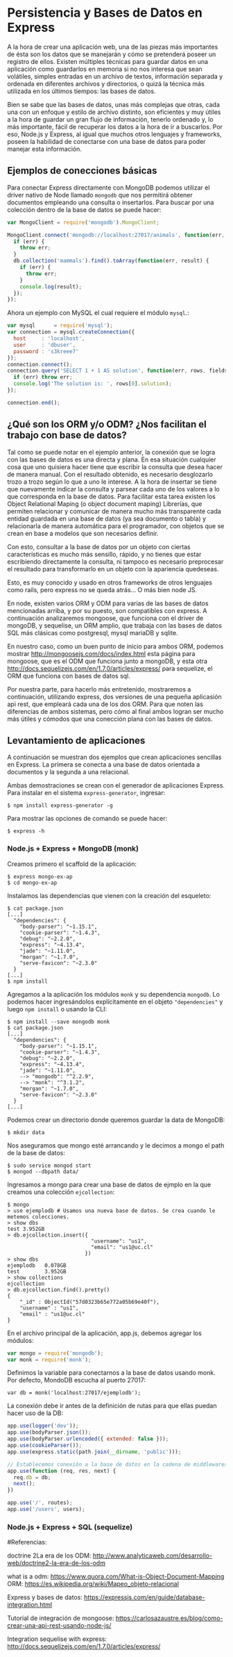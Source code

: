 # Persistencia y Bases de Datos en Express

A la hora de  crear una aplicación web, una de las piezas más importantes de ésta son los datos que se manejarán y cómo se pretenderá poseer un registro de ellos. Existen múltiples técnicas para guardar datos en una aplicación como guardarlos en memoria si no nos interesa que sean volátiles, simples entradas en un archivo de textos, información separada y ordenada en diferentes archivos y directorios, o quizá la técnica más utilizada en los últimos tiempos: las bases de datos.

Bien se sabe que las bases de datos, unas más complejas que otras, cada una con un enfoque y estilo de archivo distinto, son eficientes y muy útiles a la hora de guardar un gran flujo de información, tenerlo ordenado y, lo más importante, fácil de recuperar los datos a la hora de ir a buscarlos. Por eso, Node.js y Express, al igual que muchos otros lenguajes y frameworks, poseen la habilidad de conectarse con una base de datos para poder manejar esta información.

<!-- ## Integración de base de datos con Express -->

<!-- Si la interrogante es qué tipos de bases de datos son conectables a Node.js y Express, la respuesta más fácil de dar a esto es que probablemente todas, o si no, la gran mayoría de las más conocidas. -->

<!-- Es posible integrar  tanto clásicas bases de datos SQL como mySQL, posgreSQL, etc, o bases no SQL como bases orientadas a documentos como mongoDB, bases orientadas a columnas como Cassandra, etc, y muchas otras más. -->
<!-- La característica modular de Express lo hace conectable con cualquier base de datos que tenga algún driver para Node.js -->

## Ejemplos de conecciones básicas 
<!-- a bases de datos conocidas-->

<!-- A continuación, mostramos rápidamente como integrar con express mongoDB y mySQL: -->


Para conectar Express directamente con MongoDB podemos utilizar el driver nativo de Node llamado `mongodb` que nos permitirá obtener documentos empleando una consulta o insertarlos. Para buscar por una colección dentro de la base de datos se puede hacer:
<!-- A continuasión un simple ejemplo: Asumamos que ya existe el modelo de documento animals en nuestra base de datos. -->
```Javascript
var MongoClient = require('mongodb').MongoClient;

MongoClient.connect('mongodb://localhost:27017/animals', function(err, db) {
  if (err) {
    throw err;
  }
  db.collection('mammals').find().toArray(function(err, result) {
    if (err) {
      throw err;
    }
    console.log(result);
  });
});
```

Ahora un ejemplo con MySQL el cual requiere el módulo `mysql`.:
```Javascript
var mysql      = require('mysql');
var connection = mysql.createConnection({
  host     : 'localhost',
  user     : 'dbuser',
  password : 's3kreee7'
});
connection.connect();
connection.query('SELECT 1 + 1 AS solution', function(err, rows, fields) {
  if (err) throw err;
  console.log('The solution is: ', rows[0].solution);
});

connection.end();
```
<!-- Bueno, nuestra gran consulta es preguntar qué es 1+1, pero... uno se hace a la idea. -->


## ¿Qué son los ORM y/o ODM? ¿Nos facilitan el trabajo con base de datos?

Tal como se puede notar en el ejemplo anterior, la conexión que se logra con las bases de datos es una directa y plana. En esa situación cualquier cosa que uno quisiera hacer tiene que escribir la consulta que desea hacer de manera manual. Con el resultado obtenido, es necesario desglozarlo trozo a trozo según lo que a uno le interese. A la hora de insertar se tiene que nuevamente indicar la consulta y parsear cada uno de los valores a lo que corresponda en la base de datos. Para facilitar esta tarea existen los Object Relational Maping (o object document maping)
Librerías, que permiten relacionar y comunicar de manera mucho más transparente cada entidad guardada en una base de datos (ya sea documento o tabla) y relacionarla de manera automática para el programador, con objetos que se crean en base a modelos que son necesarios definir.

Con esto, consultar a la base de datos por un objeto con ciertas características es mucho más sensillo, rápido, y no tienes que estar escribiendo directamente la consulta, ni tampoco es necesario preprocesar el resultado para transformarlo en un objeto con la apariencia quedeseas.

Esto, es muy conocido y usado en otros frameworks de otros lenguajes como rails, pero express no se queda atrás... O más bien node JS.

En node,  existen varios ORM y ODM para varias de las bases de datos mencionadas arriba, y por su puesto, son compatibles con express.
A continuación analizaremos mongoose, que funciona con el driver de mongoDB, y sequelise, un ORM amplio, que trabaja con las bases de datos SQL más clásicas como postgresql, mysql mariaDB y sqlite.

En nuestro caso, como un buen punto de inicio para ambos ORM, podemos mostrar http://mongoosejs.com/docs/index.html  esta página para mongoose, que es el ODM que funciona junto a mongoDB, y esta otra http://docs.sequelizejs.com/en/1.7.0/articles/express/  para sequelize, el ORM que funciona con bases de datos sql.

Por nuestra parte, para hacerlo más entretenido, mostraremos a continuación, utilizando express, dos versiones de una pequeña aplicasión api rest, que empleará cada una de los dos ORM. Para que noten las diferencias de ambos sistemas, pero cómo al final ambos logran ser mucho más útiles y cómodos que una conección plana con las bases de datos.

## Levantamiento de aplicaciones
A continuación se muestran dos ejemplos que crean aplicaciones sencillas en Express. La primera se conecta a una base de datos orientada a documentos y la segunda a una relacional. 

Ambas demostraciones se crean con el generador de aplicaciones Express. Para instalar en el sistema `express-generator`, ingresar:
```
$ npm install express-generator -g
```
Para mostrar las opciones de comando se puede hacer:
```
$ express -h
```

### Node.js + Express + MongoDB (monk)
Creamos primero el scaffold de la aplicación:
```
$ express mongo-ex-ap
$ cd mongo-ex-ap
```
Instalamos las dependencias que vienen con la creación del esqueleto:
```
$ cat package.json
[...]
  "dependencies": {
    "body-parser": "~1.15.1",
    "cookie-parser": "~1.4.3",
    "debug": "~2.2.0",
    "express": "~4.13.4",
    "jade": "~1.11.0",
    "morgan": "~1.7.0",
    "serve-favicon": "~2.3.0"
  }
[...]
$ npm install
```
Agregamos a la aplicación los módulos `monk` y su dependencia `mongodb`. Lo podemos hacer ingresándolos explícitamente en el objeto `"dependencies"` y luego `npm install`  o usando la CLI:
```
$ npm install --save mongodb monk
$ cat package.json
[...]
  "dependencies": {
    "body-parser": "~1.15.1",
    "cookie-parser": "~1.4.3",
    "debug": "~2.2.0",
    "express": "~4.13.4",
    "jade": "~1.11.0",
    --> "mongodb": "^2.2.9",
    --> "monk": "^3.1.2",
    "morgan": "~1.7.0",
    "serve-favicon": "~2.3.0"
  }
[...]
```
Podemos crear un directorio donde queremos guardar la data de MongoDB:
```
$ mkdir data
```
Nos aseguramos que mongo esté arrancando y le decimos a mongo el path de la base de datos:
```
$ sudo service mongod start
$ mongod --dbpath data/
```
Ingresamos a mongo para crear una base de datos de ejmplo en la que creamos una colección `ejcollection`: 
```
$ mongo
> use ejemplodb # Usamos una nueva base de datos. Se crea cuando le metemos colecciones.
> show dbs
test 3.952GB
> db.ejcollection.insert({ 
                           "username": "us1",
                           "email": "us1@uc.cl" 
                         })
> show dbs
ejemplodb   0.078GB
test        3.952GB
> show collections
ejcollection
> db.ejcollection.find().pretty()
{
	"_id" : ObjectId("57d0323b65e772a05b69e40f"),
	"username" : "us1",
	"email" : "us1@uc.cl"
}
```

En el archivo principal de la aplicación, app.js, debemos agregar los módulos:
```Javascript
var mongo = require('mongodb');
var monk = require('monk');
```
Definimos la variable para conectarnos a la base de datos usando monk. Por defecto, MondoDB escucha al puerto 27017:
```
var db = monk('localhost:27017/ejemplodb');
```
La conexión debe ir antes de la definición de rutas para que ellas puedan hacer uso de la DB:
```Javascript
app.use(logger('dev'));
app.use(bodyParser.json());
app.use(bodyParser.urlencoded({ extended: false }));
app.use(cookieParser());
app.use(express.static(path.join(__dirname, 'public')));

// Establecemos conexión a la base de datos en la cadena de middlewares
app.use(function (req, res, next) {
  req.db = db;
  next();
})

app.use('/', routes);
app.use('/users', users);
```





### Node.js + Express + SQL (sequelize)


<!-- #Conclusión

Es claro que express al ser modular, y tan libre como fue hecho, que es compatible con cualquier base de datos y medio de conección.
No obstante, a la hora de trabajar en un producto más grande, se nota que trabajar con un ORM es mucho más cómodo.

A conclusión personal, es posible que mongoose sea algo más... cómodo que sequelize porque requiere algo de menos parafernalia, y la comunicación para un lenguaje como javascript es más directa, pero... Al final todo depende de las nececidades del proyecto que se esté generando. -->



#Referencias:

doctrine 2La era de los ODM: http://www.analyticaweb.com/desarrollo-web/doctrine2-la-era-de-los-odm

what is a odm: https://www.quora.com/What-is-Object-Document-Mapping
ORM: https://es.wikipedia.org/wiki/Mapeo_objeto-relacional

Express y bases de datos: https://expressjs.com/en/guide/database-integration.html

Tutorial de integración de mongoose: https://carlosazaustre.es/blog/como-crear-una-api-rest-usando-node-js/

Integration sequelise with express: http://docs.sequelizejs.com/en/1.7.0/articles/express/

